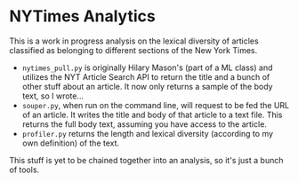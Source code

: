 NYTimes Analytics
=================

This is a work in progress analysis on the lexical diversity of articles classified as belonging to different sections of
the New York Times.

- ```nytimes_pull.py``` is originally Hilary Mason's (part of a ML class) and utilizes the NYT Article Search API to 
return the title and a bunch of other stuff about an article. It now only returns a sample of the body text, so I 
wrote...
- ```souper.py```, when run on the command line, will request to be fed the URL of an article. It writes the title and 
body of that article to a text file. This returns the full body text, assuming you have access to the article.
- ```profiler.py``` returns the length and lexical diversity (according to my own definition) of the text.

This stuff is yet to be chained together into an analysis, so it's just a bunch of tools.
